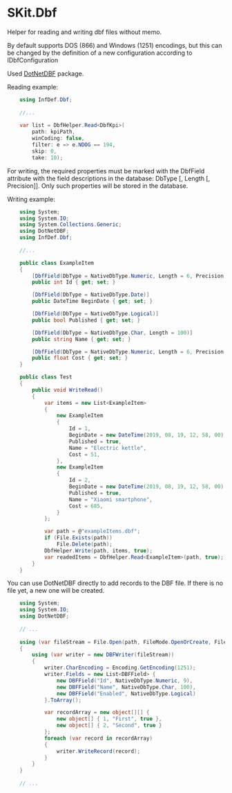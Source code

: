 # SKit.Dbf

Helper for reading and writing dbf files without memo.  

By default supports DOS (866) and Windows (1251) encodings, but this can be changed by the definition of a new configuration according to IDbfConfiguration  

Used [DotNetDBF](https://github.com/ekonbenefits/dotnetdbf) package.  

Reading example: 

``` csharp
	using InfDef.Dbf;
	
	//...
	
	var list = DbfHelper.Read<DbfKpi>(
		path: kpiPath,
		winCoding: false,
		filter: e => e.NDOG == 194,
		skip: 0,
		take: 10);
```

For writing, the required properties must be marked with the DbfField attribute with the field descriptions in the database: DbType [, Length [, Precision]]. Only such properties will be stored in the database.

Writing example: 

``` csharp
	using System;
	using System.IO;
	using System.Collections.Generic;
	using DotNetDBF;
	using InfDef.Dbf;
	
	//...

    public class ExampleItem
    {
        [DbfField(DbType = NativeDbType.Numeric, Length = 6, Precision = 0)]
        public int Id { get; set; }

        [DbfField(DbType = NativeDbType.Date)]
        public DateTime BeginDate { get; set; }

        [DbfField(DbType = NativeDbType.Logical)]
        public bool Published { get; set; }

        [DbfField(DbType = NativeDbType.Char, Length = 100)]
        public string Name { get; set; }

        [DbfField(DbType = NativeDbType.Numeric, Length = 6, Precision = 2)]
        public float Cost { get; set; }
    }

    public class Test
	{
        public void WriteRead()
        {
            var items = new List<ExampleItem>
            {
                new ExampleItem
                {
                    Id = 1,
                    BeginDate = new DateTime(2019, 08, 19, 12, 58, 00),
                    Published = true,
                    Name = "Electric kettle",
                    Cost = 51,
                },
                new ExampleItem
                {
                    Id = 2,
                    BeginDate = new DateTime(2019, 08, 19, 12, 58, 00),
                    Published = true,
                    Name = "Xiaomi smartphone",
                    Cost = 685,
                }
            };

            var path = @"exampleItems.dbf";
            if (File.Exists(path))
                File.Delete(path);
            DbfHelper.Write(path, items, true);
            var readedItems = DbfHelper.Read<ExampleItem>(path, true);
		}
	}
```

You can use DotNetDBF directly to add records to the DBF file. If there is no file yet, a new one will be created.

``` csharp
	using System;
	using System.IO;
	using DotNetDBF;
	
	// ...
	
	using (var fileStream = File.Open(path, FileMode.OpenOrCreate, FileAccess.ReadWrite))
	{
		using (var writer = new DBFWriter(fileStream))
		{
			writer.CharEncoding = Encoding.GetEncoding(1251);
			writer.Fields = new List<DBFField> {
				new DBFField("Id", NativeDbType.Numeric, 9),
				new DBFField("Name", NativeDbType.Char, 100),
				new DBFField("Enabled", NativeDbType.Logical)
			}.ToArray();

			var recordArray = new object[][] {
				new object[] { 1, "First", true },
				new object[] { 2, "Second", true }
			};
			foreach (var record in recordArray)
			{
				writer.WriteRecord(record);
			}
		}
	}
	
	// ...
```

